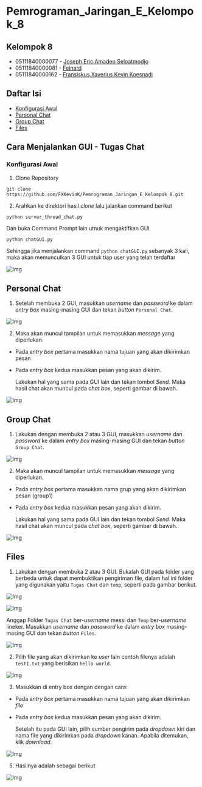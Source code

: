 # Pemrograman_Jaringan_E_Kelompok_8

## Kelompok 8
* 05111840000077 - [Joseph Eric Amadeo Seloatmodjo](https://github.com/josepheric)
* 05111840000081 - [Feinard](https://github.com/feinardslim)
* 05111840000162 - [Fransiskus Xaverius Kevin Koesnadi](https://github.com/fxkevink)

## Daftar Isi
* [Konfigurasi Awal](#konfigurasi-awal)
* [Personal Chat](#personal-chat)
* [Group Chat](#group-chat)
* [Files](#files)

## Cara Menjalankan GUI - Tugas Chat

### Konfigurasi Awal 

1. Clone Repository

```git
git clone https://github.com/FXKevinK/Pemrograman_Jaringan_E_Kelompok_8.git
```

2. Arahkan ke direktori hasil *clone* lalu jalankan command berikut

```python
python server_thread_chat.py
```
Dan buka Command Prompt lain utnuk mengaktifkan GUI
```
python chatGUI.py
```

Sehingga jika menjalankan command `python chatGUI.py` sebanyak 3 kali, maka akan memunculkan 3 GUI untuk tiap user yang telah terdaftar

![Img](https://github.com/FXKevinK/Pemrograman_Jaringan_E_Kelompok_8/blob/Tugas_Chat/img/guipolos.png)

## Personal Chat

1. Setelah membuka 2 GUI, masukkan *username* dan *password* ke dalam *entry box* masing-masing GUI dan tekan *button* `Personal Chat`.

![Img](https://github.com/FXKevinK/Pemrograman_Jaringan_E_Kelompok_8/blob/Tugas_Chat/img/gui2.png)


2. Maka akan muncul tampilan untuk memasukkan *message* yang diperlukan. 
* Pada *entry box* pertama masukkan nama tujuan yang akan dikirimkan pesan
* Pada *entry box* kedua masukkan pesan yang akan dikirim. 

    Lakukan hal yang sama pada GUI lain dan tekan tombol *Send*. Maka hasil chat akan muncul pada *chat box*, seperti gambar di bawah.

![Img](https://github.com/FXKevinK/Pemrograman_Jaringan_E_Kelompok_8/blob/Tugas_Chat/img/guipc.png)

## Group Chat

1. Lakukan dengan membuka 2 atau 3 GUI, masukkan *username* dan *password* ke dalam *entry box* masing-masing GUI dan tekan *button* `Group Chat`.

![Img](https://github.com/FXKevinK/Pemrograman_Jaringan_E_Kelompok_8/blob/Tugas_Chat/img/allgui.png)

2. Maka akan muncul tampilan untuk memasukkan *message* yang diperlukan. 
* Pada *entry box* pertama masukkan nama grup yang akan dikirimkan pesan (group1) 
* Pada *entry box* kedua masukkan pesan yang akan dikirim. 

    Lakukan hal yang sama pada GUI lain dan tekan tombol *Send*. Maka hasil chat akan muncul pada *chat box*, seperti gambar di bawah.

![Img](https://github.com/FXKevinK/Pemrograman_Jaringan_E_Kelompok_8/blob/Tugas_Chat/img/guigc.png)


## Files

1. Lakukan dengan membuka 2 atau 3 GUI. Bukalah GUI pada folder yang berbeda untuk dapat membuktikan pengiriman file, dalam hal ini folder yang digunakan yaitu `Tugas Chat` dan `temp`, seperti pada gambar berikut.

![Img](https://github.com/FXKevinK/Pemrograman_Jaringan_E_Kelompok_8/blob/Tugas_Chat/img/tugaschatt.png)

![Img](https://github.com/FXKevinK/Pemrograman_Jaringan_E_Kelompok_8/blob/Tugas_Chat/img/tempp.png)

Anggap Folder `Tugas Chat` ber-*username* messi dan `Temp` ber-*username* lineker. Masukkan *username* dan *password* ke dalam *entry box* masing-masing GUI dan tekan *button* `Files`.

![Img](https://github.com/FXKevinK/Pemrograman_Jaringan_E_Kelompok_8/blob/Tugas_Chat/img/gui2.png)

2. Pilih file yang akan dikirimkan ke *user* lain contoh filenya adalah `test1.txt` yang berisikan `hello world`.

![Img](https://github.com/FXKevinK/Pemrograman_Jaringan_E_Kelompok_8/blob/Tugas_Chat/img/heloword1.png)

3. Masukkan di entry box dengan dengan cara:
* Pada *entry box* pertama masukkan nama tujuan yang akan dikirimkan *file*
* Pada *entry box* kedua masukkan pesan yang akan dikirim. 

    Setelah itu pada GUI lain, pilih sumber pengirim pada *dropdown* kiri dan nama file yang dikirimkan pada *dropdown* kanan. Apabila ditemukan, klik *download*.

![Img](https://github.com/FXKevinK/Pemrograman_Jaringan_E_Kelompok_8/blob/Tugas_Chat/img/gui2.png)

5. Hasilnya adalah sebagai berikut

![Img](https://github.com/FXKevinK/Pemrograman_Jaringan_E_Kelompok_8/blob/Tugas_Chat/img/heloword2.png)

